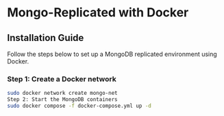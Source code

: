 # Mongo-Replicated with Docker

## Installation Guide

Follow the steps below to set up a MongoDB replicated environment using Docker.

### Step 1: Create a Docker network
```sh
sudo docker network create mongo-net
Step 2: Start the MongoDB containers
sudo docker compose -f docker-compose.yml up -d

